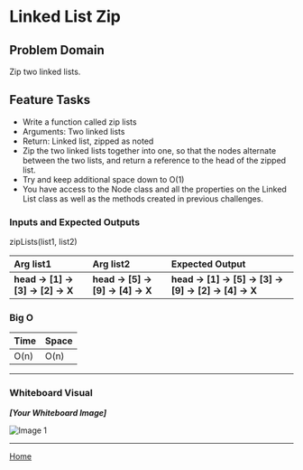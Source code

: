# Linked List Zip

## Problem Domain

Zip two linked lists.

## Feature Tasks

* Write a function called zip lists
* Arguments: Two linked lists
* Return: Linked list, zipped as noted
* Zip the two linked lists together into one, so that the nodes alternate between the two lists, and return a reference to the head of the zipped list.
* Try and keep additional space down to O(1)
* You have access to the Node class and all the properties on the Linked List class as well as the methods created in previous challenges.

### Inputs and Expected Outputs

zipLists(list1, list2)

|   Arg list1  |   Arg list2  | Expected Output |
| :----------- | :----------- | :----------- |
| **head -> [1] -> [3] -> [2] -> X** | **head -> [5] -> [9] -> [4] -> X** | **head -> [1] -> [5] -> [3] -> [9] -> [2] -> [4] -> X** |

### Big O

| Time | Space |
| :----------- | :----------- |
| O(n) | O(n) |

_____

### Whiteboard Visual

***[Your Whiteboard Image]***

![Image 1](https://via.placeholder.com/750x500)

_____

[Home](/README.md)
